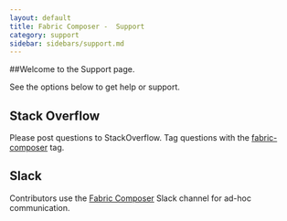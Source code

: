```yaml
---
layout: default
title: Fabric Composer -  Support
category: support
sidebar: sidebars/support.md
---
```


##Welcome to the Support page.

See the options below to get help or support.

## Stack Overflow

Please post questions to StackOverflow. Tag questions with the [fabric-composer](http://stackoverflow.com/questions/tagged/fabric-composer) tag.

## Slack

Contributors use the [Fabric Composer](https://fabric-composer.slack.com/) Slack channel for ad-hoc communication.
